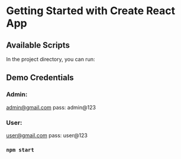 # Getting Started with Create React App

## Available Scripts

In the project directory, you can run:

## Demo Credentials

### Admin: 
admin@gmail.com 
pass: admin@123

### User: 
user@gmail.com
pass: user@123

### `npm start`

